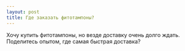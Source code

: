 ```yaml
---
layout: post 
title: Где заказать фитотампоны? 
--- 
```

Хочу купить фитотампоны, но везде доставку очень долго ждать. Поделитесь опытом, где самая быстрая доставка?